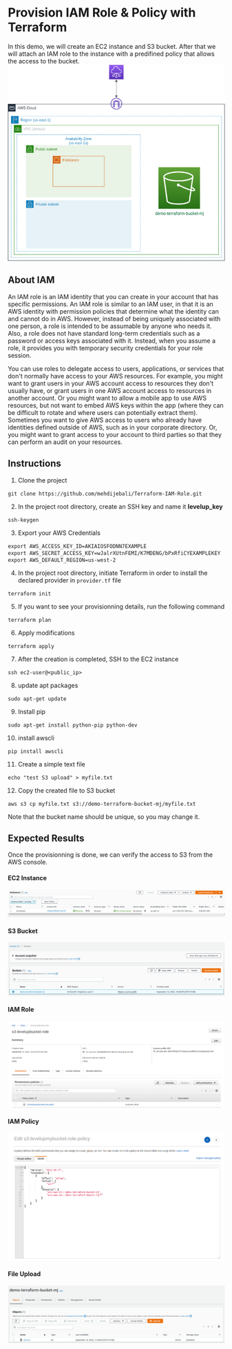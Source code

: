 # Provision IAM Role & Policy with Terraform
In this demo, we will create an EC2 instance and S3 bucket. After that we will attach an IAM role to the instance with a predifined policy that allows the access to the bucket.
![](./Lab_Results/IAM_Role.png)
## About IAM 
An IAM role is an IAM identity that you can create in your account that has specific permissions. An IAM role is similar to an IAM user, in that it is an AWS identity with permission policies that determine what the identity can and cannot do in AWS. However, instead of being uniquely associated with one person, a role is intended to be assumable by anyone who needs it. Also, a role does not have standard long-term credentials such as a password or access keys associated with it. Instead, when you assume a role, it provides you with temporary security credentials for your role session.

You can use roles to delegate access to users, applications, or services that don't normally have access to your AWS resources. For example, you might want to grant users in your AWS account access to resources they don't usually have, or grant users in one AWS account access to resources in another account. Or you might want to allow a mobile app to use AWS resources, but not want to embed AWS keys within the app (where they can be difficult to rotate and where users can potentially extract them). Sometimes you want to give AWS access to users who already have identities defined outside of AWS, such as in your corporate directory. Or, you might want to grant access to your account to third parties so that they can perform an audit on your resources.
## Instructions
1. Clone the project 
```
git clone https://github.com/mehdijebali/Terraform-IAM-Role.git
```
2. In the project root directory, create an SSH key and name it **levelup_key**
```
ssh-keygen
``` 
3. Export your AWS Credentials
```
export AWS_ACCESS_KEY_ID=AKIAIOSFODNN7EXAMPLE
export AWS_SECRET_ACCESS_KEY=wJalrXUtnFEMI/K7MDENG/bPxRfiCYEXAMPLEKEY
export AWS_DEFAULT_REGION=us-west-2
```
4. In the project root directory, initiate Terraform in order to install the declared provider in `provider.tf` file
```
terraform init
```
5. If you want to see your provisionning details, run the following command
```
terraform plan
```
6. Apply modifications
```
terraform apply
```
7. After the creation is completed, SSH to the EC2 instance
```
ssh ec2-user@<public_ip>
```
8. update apt packages
```
sudo apt-get update
```
9. Install pip
```
sudo apt-get install python-pip python-dev
```
10. install awscli 
```
pip install awscli
```
11. Create a simple text file
```
echo "test S3 upload" > myfile.txt
```
12. Copy the created file to S3 bucket
```
aws s3 cp myfile.txt s3://demo-terraform-bucket-mj/myfile.txt
```
Note that the bucket name should be unique, so you may change it.
## Expected Results
Once the provisionning is done, we can verify the access to S3 from the AWS console.
#### EC2 Instance
![](./Lab_Results/instance.png)
#### S3 Bucket
![](./Lab_Results/s3.png)
#### IAM Role
![](./Lab_Results/s3_role.png)
#### IAM Policy
![](./Lab_Results/s3_policy.png)
#### File Upload
![](./Lab_Results/s3_upload.png)
